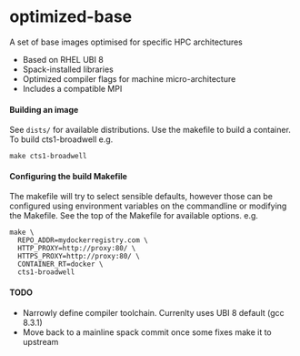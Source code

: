 # optimized-base
A set of base images optimised for specific HPC architectures
- Based on RHEL UBI 8 
- Spack-installed libraries
- Optimized compiler flags for machine micro-architecture
- Includes a compatible MPI

#### Building an image
See `dists/` for available distributions. Use the makefile to build a
container. To build cts1-broadwell e.g.
```
make cts1-broadwell
```

#### Configuring the build Makefile
The makefile will try to select sensible defaults, however those can be
configured using environment variables on the commandline or modifying the
Makefile. See the top of the Makefile for available options. e.g.

```
make \
  REPO_ADDR=mydockerregistry.com \
  HTTP_PROXY=http://proxy:80/ \
  HTTPS_PROXY=http://proxy:80/ \
  CONTAINER_RT=docker \
  cts1-broadwell
```

#### TODO
- Narrowly define compiler toolchain. Currenlty uses UBI 8 default (gcc 8.3.1)
- Move back to a mainline spack commit once some fixes make it to upstream
